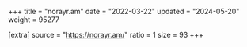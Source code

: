 +++
title = "norayr.am"
date = "2022-03-22"
updated = "2024-05-20"
weight = 95277

[extra]
source = "https://norayr.am/"
ratio = 1
size = 93
+++
